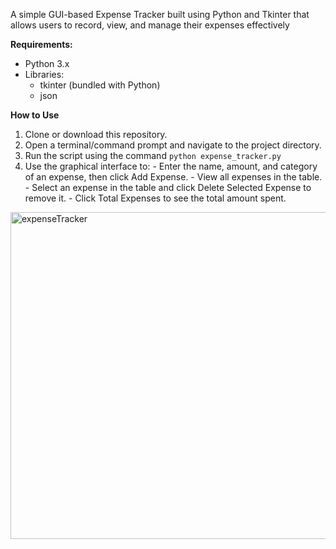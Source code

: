 A simple GUI-based Expense Tracker built using Python and Tkinter that allows users to record, view, and manage their expenses effectively

**Requirements:**
- Python 3.x
- Libraries:
  - tkinter (bundled with Python)
  - json 

**How to Use**
  1. Clone or download this repository.
  2. Open a terminal/command prompt and navigate to the project directory.
  3. Run the script using the command
    ```
    python expense_tracker.py
    ```
  4. Use the graphical interface to:
    - Enter the name, amount, and category of an expense, then click Add Expense.
    - View all expenses in the table.
    - Select an expense in the table and click Delete Selected Expense to remove it.
    - Click Total Expenses to see the total amount spent.



<img width="523" alt="expenseTracker" src="https://github.com/user-attachments/assets/8e564e46-3a6b-4104-bb4f-dda8219cba98" />

